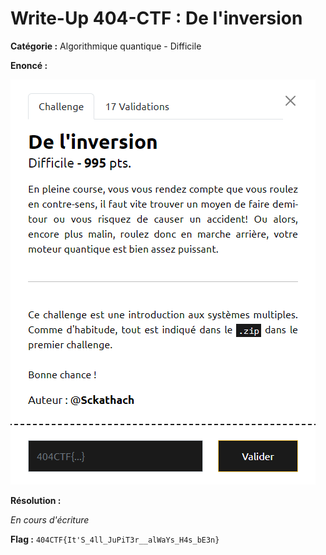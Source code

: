 # Write-Up 404-CTF : De l'inversion

__Catégorie :__ Algorithmique quantique - Difficile

**Enoncé :**

![Enoncé](images/enonce.png)

**Résolution :**

_En cours d'écriture_

**Flag :** `404CTF{It'S_4ll_JuPiT3r__alWaYs_H4s_bE3n}`